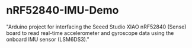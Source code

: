 # nRF52840-IMU-Demo
"Arduino project for interfacing the Seeed Studio XIAO nRF52840 (Sense) board to read real-time accelerometer and gyroscope data using the onboard IMU sensor (LSM6DS3)."
